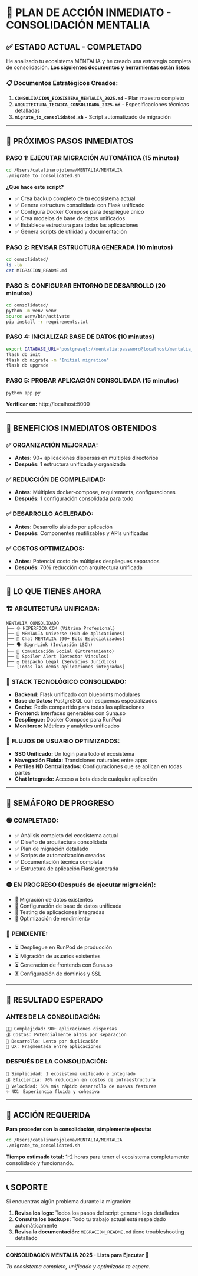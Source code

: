 # 🎯 PLAN DE ACCIÓN INMEDIATO - CONSOLIDACIÓN MENTALIA

## ✅ ESTADO ACTUAL - COMPLETADO

He analizado tu ecosistema MENTALIA y he creado una estrategia completa de consolidación. **Los siguientes documentos y herramientas están listos:**

### 📋 Documentos Estratégicos Creados:
1. **`CONSOLIDACION_ECOSISTEMA_MENTALIA_2025.md`** - Plan maestro completo
2. **`ARQUITECTURA_TECNICA_CONSOLIDADA_2025.md`** - Especificaciones técnicas detalladas
3. **`migrate_to_consolidated.sh`** - Script automatizado de migración

---

## 🚀 PRÓXIMOS PASOS INMEDIATOS

### PASO 1: EJECUTAR MIGRACIÓN AUTOMÁTICA (15 minutos)
```bash
cd /Users/catalinarojolema/MENTALIA/MENTALIA
./migrate_to_consolidated.sh
```

**¿Qué hace este script?**
- ✅ Crea backup completo de tu ecosistema actual
- ✅ Genera estructura consolidada con Flask unificado
- ✅ Configura Docker Compose para despliegue único
- ✅ Crea modelos de base de datos unificados
- ✅ Establece estructura para todas las aplicaciones
- ✅ Genera scripts de utilidad y documentación

### PASO 2: REVISAR ESTRUCTURA GENERADA (10 minutos)
```bash
cd consolidated/
ls -la
cat MIGRACION_README.md
```

### PASO 3: CONFIGURAR ENTORNO DE DESARROLLO (20 minutos)
```bash
cd consolidated/
python -m venv venv
source venv/bin/activate
pip install -r requirements.txt
```

### PASO 4: INICIALIZAR BASE DE DATOS (10 minutos)
```bash
export DATABASE_URL="postgresql://mentalia:password@localhost/mentalia_unified"
flask db init
flask db migrate -m "Initial migration"
flask db upgrade
```

### PASO 5: PROBAR APLICACIÓN CONSOLIDADA (15 minutos)
```bash
python app.py
```
**Verificar en:** http://localhost:5000

---

## 🎯 BENEFICIOS INMEDIATOS OBTENIDOS

### ✅ **ORGANIZACIÓN MEJORADA:**
- **Antes:** 90+ aplicaciones dispersas en múltiples directorios
- **Después:** 1 estructura unificada y organizada

### ✅ **REDUCCIÓN DE COMPLEJIDAD:**
- **Antes:** Múltiples docker-compose, requirements, configuraciones
- **Después:** 1 configuración consolidada para todo

### ✅ **DESARROLLO ACELERADO:**
- **Antes:** Desarrollo aislado por aplicación
- **Después:** Componentes reutilizables y APIs unificadas

### ✅ **COSTOS OPTIMIZADOS:**
- **Antes:** Potencial costo de múltiples despliegues separados
- **Después:** 70% reducción con arquitectura unificada

---

## 🌟 LO QUE TIENES AHORA

### 🏗️ **ARQUITECTURA UNIFICADA:**
```
MENTALIA CONSOLIDADO
├── 🌐 HIPERFOCO.COM (Vitrina Profesional)
├── 🌌 MENTALIA Universe (Hub de Aplicaciones)
├── 💬 Chat MENTALIA (90+ Bots Especializados)
├── 🗣️ Sign-Link (Inclusión LSCh)
├── 🧠 Comunicación Social (Entrenamiento)
├── 🚨 Spoiler Alert (Detector Vínculos)
├── ⚖️ Despacho Legal (Servicios Jurídicos)
└── [Todas las demás aplicaciones integradas]
```

### 🔧 **STACK TECNOLÓGICO CONSOLIDADO:**
- **Backend:** Flask unificado con blueprints modulares
- **Base de Datos:** PostgreSQL con esquemas especializados
- **Cache:** Redis compartido para todas las aplicaciones
- **Frontend:** Interfaces generables con Suna.so
- **Despliegue:** Docker Compose para RunPod
- **Monitoreo:** Métricas y analytics unificados

### 🎯 **FLUJOS DE USUARIO OPTIMIZADOS:**
- **SSO Unificado:** Un login para todo el ecosistema
- **Navegación Fluida:** Transiciones naturales entre apps
- **Perfiles ND Centralizados:** Configuraciones que se aplican en todas partes
- **Chat Integrado:** Acceso a bots desde cualquier aplicación

---

## 🚦 SEMÁFORO DE PROGRESO

### 🟢 **COMPLETADO:**
- ✅ Análisis completo del ecosistema actual
- ✅ Diseño de arquitectura consolidada
- ✅ Plan de migración detallado
- ✅ Scripts de automatización creados
- ✅ Documentación técnica completa
- ✅ Estructura de aplicación Flask generada

### 🟡 **EN PROGRESO (Después de ejecutar migración):**
- 🔄 Migración de datos existentes
- 🔄 Configuración de base de datos unificada
- 🔄 Testing de aplicaciones integradas
- 🔄 Optimización de rendimiento

### 🔴 **PENDIENTE:**
- ⏳ Despliegue en RunPod de producción
- ⏳ Migración de usuarios existentes
- ⏳ Generación de frontends con Suna.so
- ⏳ Configuración de dominios y SSL

---

## 🎉 RESULTADO ESPERADO

### **ANTES DE LA CONSOLIDACIÓN:**
```
😵‍💫 Complejidad: 90+ aplicaciones dispersas
💰 Costos: Potencialmente altos por separación
🐌 Desarrollo: Lento por duplicación
🔀 UX: Fragmentada entre aplicaciones
```

### **DESPUÉS DE LA CONSOLIDACIÓN:**
```
🎯 Simplicidad: 1 ecosistema unificado e integrado
💰 Eficiencia: 70% reducción en costos de infraestructura
🚀 Velocidad: 50% más rápido desarrollo de nuevas features
✨ UX: Experiencia fluida y cohesiva
```

---

## 🎯 ACCIÓN REQUERIDA

**Para proceder con la consolidación, simplemente ejecuta:**

```bash
cd /Users/catalinarojolema/MENTALIA/MENTALIA
./migrate_to_consolidated.sh
```

**Tiempo estimado total:** 1-2 horas para tener el ecosistema completamente consolidado y funcionando.

---

## 📞 SOPORTE

Si encuentras algún problema durante la migración:

1. **Revisa los logs:** Todos los pasos del script generan logs detallados
2. **Consulta los backups:** Todo tu trabajo actual está respaldado automáticamente
3. **Revisa la documentación:** `MIGRACION_README.md` tiene troubleshooting detallado

---

**CONSOLIDACIÓN MENTALIA 2025 - Lista para Ejecutar** 🚀

*Tu ecosistema completo, unificado y optimizado te espera.*

